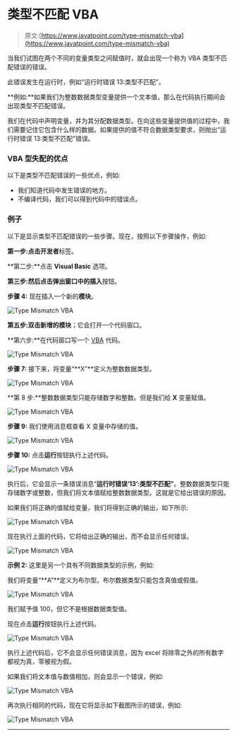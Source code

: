 # 类型不匹配 VBA

> 原文:[https://www.javatpoint.com/type-mismatch-vba](https://www.javatpoint.com/type-mismatch-vba)

当我们试图在两个不同的变量类型之间赋值时，就会出现一个称为 VBA 类型不匹配错误的错误。

此错误发生在运行时，例如“运行时错误 13:类型不匹配”。

**例如:**如果我们为整数数据类型变量提供一个文本值，那么在代码执行期间会出现类型不匹配错误。

我们在代码中声明变量，并为其分配数据类型。在向这些变量提供值的过程中，我们需要记住它包含什么样的数据。如果提供的值不符合数据类型要求，则抛出“运行时错误 13:类型不匹配”错误。

### VBA 型失配的优点

以下是类型不匹配错误的一些优点，例如:

*   我们知道代码中发生错误的地方。
*   不编译代码，我们可以得到代码中的错误点。

### 例子

以下是显示类型不匹配错误的一些步骤。现在，按照以下步骤操作，例如:

**第一步:**点击**开发者**标签。

**第二步:**点击 **Visual Basic** 选项。

**第三步:**然后点击弹出窗口中的**插入**按钮。

**步骤 4:** 现在插入一个新的**模块**。

![Type Mismatch VBA](../Images/c7fcfb72aa02bc7565c096b8ab540d45.png)

**第五步:**双击新增的**模块**；它会打开一个代码窗口。

**第六步:**在代码窗口写一个 [VBA](https://www.javatpoint.com/vba) 代码。

![Type Mismatch VBA](../Images/9dfa7d98d07aa8359aba6a4b49e89f68.png)

**步骤 7:** 接下来，将变量“**X”**定义为整数数据类型。

![Type Mismatch VBA](../Images/f8d7d8a71e5b6fd2da8869db96112a08.png)

**第 8 步:**整数数据类型只能存储数字和整数。但是我们给 **X** 变量赋值。

![Type Mismatch VBA](../Images/b6204db3184ca3e450660c83a594ee4d.png)

**步骤 9:** 我们使用消息框查看 X 变量中存储的值。

![Type Mismatch VBA](../Images/62293bb68bde5b29765748098e262def.png)

**步骤 10:** 点击**运行**按钮执行上述代码。

![Type Mismatch VBA](../Images/c05f2eb020a1c41807c434bd80926ea4.png)

执行后，它会显示一条错误消息“**运行时错误‘13’:类型不匹配”**。整数数据类型只能存储数字或整数，但我们将文本值赋给整数数据类型。这就是它给出错误的原因。

如果我们将正确的值赋给变量，我们将得到正确的输出，如下所示:

![Type Mismatch VBA](../Images/2b7beaf7fc170b3e2d956e49d2919401.png)

现在执行上面的代码，它将给出正确的输出，而不会显示任何错误。

![Type Mismatch VBA](../Images/466ffe74e903b998e2c5a5db48aa3034.png)

**示例 2:** 这里是另一个具有不同数据类型的示例，例如:

我们将变量“**A”**定义为布尔型。布尔数据类型只能包含真值或假值。

![Type Mismatch VBA](../Images/b7de19503f53d04d94f7f6cb8da1c6cd.png)

我们赋予值 100，但它不是根据数据类型值。

现在点击**运行**按钮执行上述代码。

![Type Mismatch VBA](../Images/82c28063d2384b0a2849a4c2f6c9b363.png)

执行上述代码后，它不会显示任何错误消息，因为 excel 将除零之外的所有数字都视为真，零被视为假。

如果我们将文本值与数值相加，则会显示一个错误，例如:

![Type Mismatch VBA](../Images/803e2aebc2a5f9b940901f723b94950c.png)

再次执行相同的代码，现在它将显示如下截图所示的错误，例如:

![Type Mismatch VBA](../Images/b92b8164ec5f2076914a5b94f900fd6c.png)

* * *